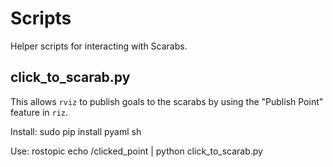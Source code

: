Scripts
=======

Helper scripts for interacting with Scarabs.


click_to_scarab.py
---------------

This allows `rviz` to publish goals to the scarabs by using the
"Publish Point" feature in `riz`.

Install:
    sudo pip install pyaml sh

Use:
    rostopic echo /clicked_point | python click_to_scarab.py

